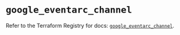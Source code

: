 # `google_eventarc_channel`

Refer to the Terraform Registry for docs: [`google_eventarc_channel`](https://registry.terraform.io/providers/hashicorp/google-beta/6.34.1/docs/resources/google_eventarc_channel).

